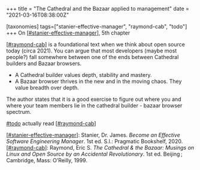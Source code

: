 +++
title = "The Cathedral and the Bazaar applied to management"
date = "2021-03-16T08:38:00Z"

[taxonomies]
tags=["stanier-effective-manager", "raymond-cab", "todo"]
+++
On [[#stanier-effective-manager](/tags/stanier-effective-manager)], 5th chapter

[[#raymond-cab](/tags/raymond-cab)] is a foundational text when we think about open source today (circa 2021). You can argue that most developers (maybe most people?) fall somewhere between one of the ends between Cathedral builders and Bazaar browsers.

- A Cathedral builder values depth, stability and mastery.
- A Bazaar browser thrives in the new and in the moving chaos. They value breadth over depth.

The author states that it is a good exercise to figure out where you and where your team members lie in the cathedral builder - bazaar browser spectrum.

[#todo](/tags/todo) actually read [[#raymond-cab](/tags/raymond-cab)]

[[#stanier-effective-manager](/tags/stanier-effective-manager)]: Stanier, Dr. James. _Become an Effective Software Engineering Manager_. 1st ed. S.l.: Pragmatic Bookshelf, 2020.
[[#raymond-cab](/tags/raymond-cab)]: Raymond, Eric S. _The Cathedral & the Bazaar: Musings on Linux and Open Source by an Accidental Revolutionary_. 1st ed. Beijing ; Cambridge, Mass: O’Reilly, 1999.

